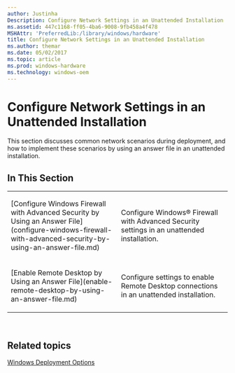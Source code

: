 ```yaml
---
author: Justinha
Description: Configure Network Settings in an Unattended Installation
ms.assetid: 447c1168-ff05-4ba6-9008-9fb458a4f478
MSHAttr: 'PreferredLib:/library/windows/hardware'
title: Configure Network Settings in an Unattended Installation
ms.author: themar
ms.date: 05/02/2017
ms.topic: article
ms.prod: windows-hardware
ms.technology: windows-oem
---
```


# Configure Network Settings in an Unattended Installation


This section discusses common network scenarios during deployment, and how to implement these scenarios by using an answer file in an unattended installation.

## <span id="In_This_Section"></span><span id="in_this_section"></span><span id="IN_THIS_SECTION"></span>In This Section


<table>
<colgroup>
<col width="50%" />
<col width="50%" />
</colgroup>
<tbody>
<tr class="odd">
<td align="left"><p>[Configure Windows Firewall with Advanced Security by Using an Answer File](configure-windows-firewall-with-advanced-security-by-using-an-answer-file.md)</p></td>
<td align="left"><p>Configure Windows® Firewall with Advanced Security settings in an unattended installation.</p></td>
</tr>
<tr class="even">
<td align="left"><p>[Enable Remote Desktop by Using an Answer File](enable-remote-desktop-by-using-an-answer-file.md)</p></td>
<td align="left"><p>Configure settings to enable Remote Desktop connections in an unattended installation.</p></td>
</tr>
</tbody>
</table>

 

## <span id="related_topics"></span>Related topics


[Windows Deployment Options](windows-deployment-options.md)

 

 






